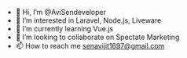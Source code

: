 - 👋 Hi, I’m @AviSendeveloper
- 👀 I’m interested in Laravel, Node.js, Liveware
- 🌱 I’m currently learning Vue.js
- 💞️ I’m looking to collaborate on Spectate Marketing
- 📫 How to reach me senavijit1697@gmail.com

<!---
AviSendeveloper/AviSendeveloper is a ✨ special ✨ repository because its `README.md` (this file) appears on your GitHub profile.
You can click the Preview link to take a look at your changes.
--->

